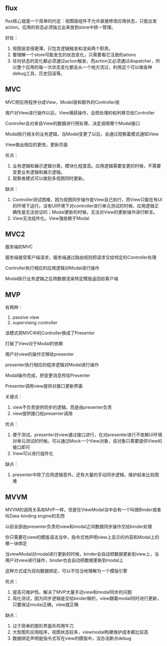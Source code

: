 ## flux

flux核心就是一个简单的约定：视图层组件不允许直接修改应用状态，只能出发action。应用的状态必须独立出来放到store中统一管理。

好处：

1. 视图层变得更薄，只包含逻辑触发和渲染两个职责。
2. 要理解一个store可能发生的状态变化，只需要看它注册的ations
3. 任何状态的变化都必须通过action触发，而action又必须通过dispatcher，所以整个应用的每一次状态变化都会从一个地方流过，利用这个可以做各种debug工具，历史回滚等。

## MVC

MVC把应用程序分成View，Model层和额外的Controller层

用户对View进行操作以后，View捕获操作，会把处理的权利移交给Controller

Controller会对来自View的数据进行预处理，决定调用哪个Modal接口

Modal执行相关的业务逻辑，当Modal变更了以后，会通过观察着模式通知View

View做出相应的更改，更新页面

优点：

1. 业务逻辑和展示逻辑分离，模块化程度高。应用逻辑需要变更的时候，不需要变更业务逻辑和展示逻辑。
2. 观察者模式可以做到多视图同时更新。

缺点：

1. Controller测试困难，因为视图同步操作是View自己执行，而View只能在有UI的环境下运行。没有UI环境下对controller进行单元测试的时候，应用逻辑正确性是无法验证的；Modal更新的时候，无法对View的更新操作进行断言。
2. View无法组件化。View强依赖于Modal

## MVC2

服务端的MVC

服务端接受客户端请求，服务端通过路由规则把请求交给特定的Controller处理

Controller执行相应的应用逻辑对Modal进行操作

Modal执行业务逻辑之后用数据渲染特定模版返回给客户端

## MVP

有两种：

1. passive view
2. supervising controller

该模式把MVC中的Controller换成了Presenter

打破了View对于Modal的依赖

用户对view的操作交移给presenter

presenter执行相应的程序逻辑对Modal进行操作

Modal操作完成，把变更消息传给Presenter

Presenter调用view提供对接口更新界面

关键点：

1. view不负责提供同步的逻辑，而是由presenter负责
2. view提供接口给presenter调用

优点：

1. 便于测试。presenter对view通过接口进行，在对presenter进行不依赖UI环境对单元测试的时候。可以通过Mock一个View对象，该对象只需要提供View的接口即可
2. View可以进行组件化

缺点：

1. presenter中除了应用逻辑意外，还有大量的手动同步逻辑，维护起来比较困难

## MVVM

MVVM的调用关系和MVP一样，但是在ViewModal当中会有一个叫做Binder或者叫Data-binding engine的东西

以前全部由presenter负责的view和modal之间数据同步操作交给binder处理

你只需要在view的模版语法当中，指令式地声明view上显示的内容和Modal上的哪一块绑定

当viewModal对modal进行更新的时候，binder会自动把数据更新到view上，当用户对view进行操作，binder也会自动把数据更新到modal上

这种方式成为双向数据绑定，可以不恰当地理解为一个模版引擎

优点：

1. 提高可维护性。解决了MVP大量手动view和modal同步的问题
2. 简化测试，因为同步逻辑是交给binder做的，view跟着modal同时进行更新，只要保证modal正确，view就正确

缺点：

1. 过于简单的图形界面杀鸡用牛刀
2. 大型图形应用程序，视图状态较多，viewmodal构建维护成本都比较高
3. 数据绑定声明是指令式写在view的模版中，没办法断点debug

